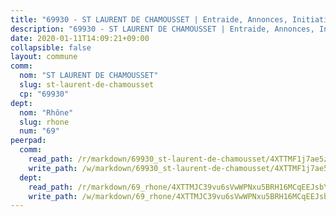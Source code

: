 ```yaml
---
title: "69930 - ST LAURENT DE CHAMOUSSET | Entraide, Annonces, Initiatives"
description: "69930 - ST LAURENT DE CHAMOUSSET | Entraide, Annonces, Initiatives"
date: 2020-01-11T14:09:21+09:00
collapsible: false
layout: commune
comm:
  nom: "ST LAURENT DE CHAMOUSSET"
  slug: st-laurent-de-chamousset
  cp: "69930"
dept:
  nom: "Rhône"
  slug: rhone
  num: "69"
peerpad:
  comm:
    read_path: /r/markdown/69930_st-laurent-de-chamousset/4XTTMF1j7ae5zJETKrUW4suW5W4ohEDEGYoksDdzdfYeUBVtD
    write_path: /w/markdown/69930_st-laurent-de-chamousset/4XTTMF1j7ae5zJETKrUW4suW5W4ohEDEGYoksDdzdfYeUBVtD-K3TgUusYH9aBS9nFiK6nLp5sMWpqVMejD9c9LDB8ZpZNp1UPruqVQfWT1sHjVZ63RQUKduvGE7TZLkoo932C4QuiuKP2huEAHeifxLsTSA2Vz9R6xqYqYruzhqRvx7Bx9KhxeNTT
  dept:
    read_path: /r/markdown/69_rhone/4XTTMJC39vu6sVwWPNxu5BRH16MCqEEJsbYu4RNyAxnNmNtVW
    write_path: /w/markdown/69_rhone/4XTTMJC39vu6sVwWPNxu5BRH16MCqEEJsbYu4RNyAxnNmNtVW-K3TgUzVUEXrXvc8NoaD9JfiBpc5MBFP7KZFqLEsm11xqJDEwSVMy7UACp2eYMzek3K6y2WLoyzq5xdKMZeizKNpfHbUBgJcoYSqfidBaPx8RcTCPmdCXhdgeLZLEYHVco5fHD6Pz
---
```


